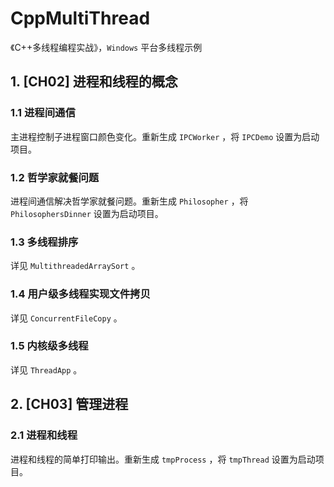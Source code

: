 # CppMultiThread

《C++多线程编程实战》，`Windows` 平台多线程示例

## 1. [CH02] 进程和线程的概念

### 1.1 进程间通信

主进程控制子进程窗口颜色变化。重新生成 `IPCWorker` ，将 `IPCDemo` 设置为启动项目。

### 1.2 哲学家就餐问题

进程间通信解决哲学家就餐问题。重新生成 `Philosopher` ，将 `PhilosophersDinner` 设置为启动项目。

### 1.3 多线程排序

详见 `MultithreadedArraySort` 。

### 1.4 用户级多线程实现文件拷贝

详见 `ConcurrentFileCopy` 。

### 1.5 内核级多线程

详见 `ThreadApp` 。

## 2. [CH03] 管理进程

### 2.1 进程和线程

进程和线程的简单打印输出。重新生成 `tmpProcess` ，将 `tmpThread` 设置为启动项目。
